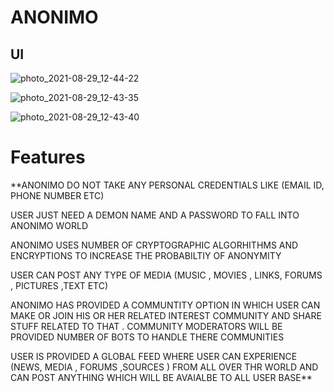 # **ANONIMO**

## UI

![photo_2021-08-29_12-44-22](https://user-images.githubusercontent.com/81116984/131242896-326e2202-bab2-4585-92f0-9fdc7b47bc1c.jpg)

![photo_2021-08-29_12-43-35](https://user-images.githubusercontent.com/81116984/131242942-68ae86cf-b64e-4d31-b398-d43c23e28247.jpg)

![photo_2021-08-29_12-43-40](https://user-images.githubusercontent.com/81116984/131242977-40427dac-0446-42c9-9b0d-9de0eb030dc5.jpg)

# Features

**ANONIMO DO NOT TAKE ANY PERSONAL CREDENTIALS LIKE (EMAIL ID, PHONE NUMBER ETC) 

USER JUST NEED A DEMON NAME AND A PASSWORD TO FALL INTO ANONIMO WORLD

ANONIMO USES NUMBER OF CRYPTOGRAPHIC ALGORHITHMS AND ENCRYPTIONS TO INCREASE THE PROBABILTIY OF ANONYMITY 

USER CAN POST ANY TYPE OF MEDIA (MUSIC , MOVIES , LINKS, FORUMS , PICTURES ,TEXT ETC) 

ANONIMO HAS  PROVIDED A COMMUNTITY OPTION IN WHICH USER CAN MAKE OR JOIN HIS OR HER RELATED INTEREST COMMUNITY AND SHARE STUFF RELATED TO THAT . COMMUNITY MODERATORS WILL BE PROVIDED NUMBER OF BOTS TO HANDLE THERE COMMUNITIES

USER IS PROVIDED A GLOBAL FEED WHERE USER CAN EXPERIENCE (NEWS, MEDIA , FORUMS ,SOURCES ) FROM ALL OVER THR WORLD AND CAN POST ANYTHING WHICH WILL BE AVAIALBE TO ALL USER BASE**



